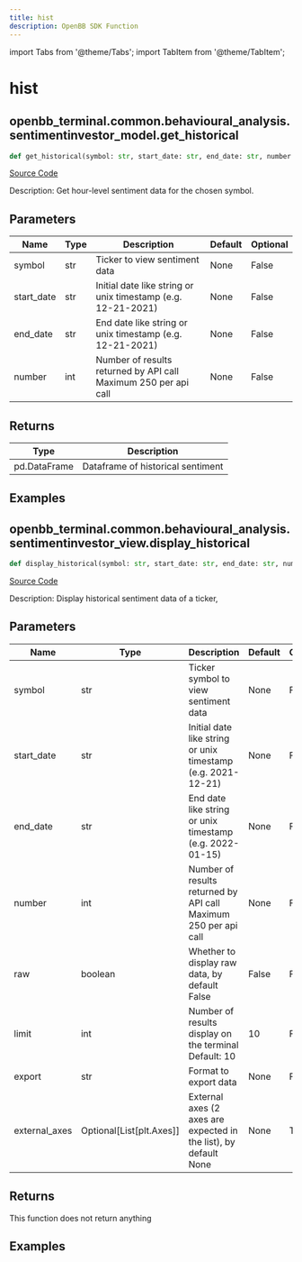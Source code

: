 ```yaml
---
title: hist
description: OpenBB SDK Function
---
```


import Tabs from '@theme/Tabs';
import TabItem from '@theme/TabItem';

# hist

<Tabs>
<TabItem value="model" label="Model" default>

## openbb_terminal.common.behavioural_analysis.sentimentinvestor_model.get_historical

```python title='openbb_terminal/common/behavioural_analysis/sentimentinvestor_model.py'
def get_historical(symbol: str, start_date: str, end_date: str, number: int) -> DataFrame
```
[Source Code](https://github.com/OpenBB-finance/OpenBBTerminal/tree/main/openbb_terminal/common/behavioural_analysis/sentimentinvestor_model.py#L19)

Description: Get hour-level sentiment data for the chosen symbol.

## Parameters

| Name | Type | Description | Default | Optional |
| ---- | ---- | ----------- | ------- | -------- |
| symbol | str | Ticker to view sentiment data | None | False |
| start_date | str | Initial date like string or unix timestamp (e.g. 12-21-2021) | None | False |
| end_date | str | End date like string or unix timestamp (e.g. 12-21-2021) | None | False |
| number | int | Number of results returned by API call<br/>Maximum 250 per api call | None | False |

## Returns

| Type | Description |
| ---- | ----------- |
| pd.DataFrame | Dataframe of historical sentiment |

## Examples



</TabItem>
<TabItem value="view" label="View">

## openbb_terminal.common.behavioural_analysis.sentimentinvestor_view.display_historical

```python title='openbb_terminal/common/behavioural_analysis/sentimentinvestor_view.py'
def display_historical(symbol: str, start_date: str, end_date: str, number: int, raw: bool, limit: int, export: str, external_axes: Optional[List[matplotlib.axes._axes.Axes]]) -> None
```
[Source Code](https://github.com/OpenBB-finance/OpenBBTerminal/tree/main/openbb_terminal/common/behavioural_analysis/sentimentinvestor_view.py#L30)

Description: Display historical sentiment data of a ticker,

## Parameters

| Name | Type | Description | Default | Optional |
| ---- | ---- | ----------- | ------- | -------- |
| symbol | str | Ticker symbol to view sentiment data | None | False |
| start_date | str | Initial date like string or unix timestamp (e.g. 2021-12-21) | None | False |
| end_date | str | End date like string or unix timestamp (e.g. 2022-01-15) | None | False |
| number | int | Number of results returned by API call<br/>Maximum 250 per api call | None | False |
| raw | boolean | Whether to display raw data, by default False | False | False |
| limit | int | Number of results display on the terminal<br/>Default: 10 | 10 | False |
| export | str | Format to export data | None | False |
| external_axes | Optional[List[plt.Axes]] | External axes (2 axes are expected in the list), by default None | None | True |

## Returns

This function does not return anything

## Examples



</TabItem>
</Tabs>